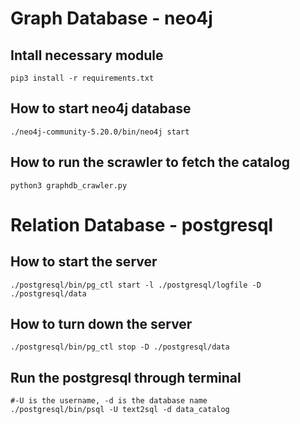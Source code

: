 # Graph Database - neo4j
## Intall necessary module

```
pip3 install -r requirements.txt
```
## How to start neo4j database

```
./neo4j-community-5.20.0/bin/neo4j start
```
## How to run the scrawler to fetch the catalog
```
python3 graphdb_crawler.py
```

# Relation Database - postgresql

## How to start the server
```
./postgresql/bin/pg_ctl start -l ./postgresql/logfile -D ./postgresql/data
```

## How to turn down the server
```
./postgresql/bin/pg_ctl stop -D ./postgresql/data
```

## Run the postgresql through terminal
```
#-U is the username, -d is the database name
./postgresql/bin/psql -U text2sql -d data_catalog
```